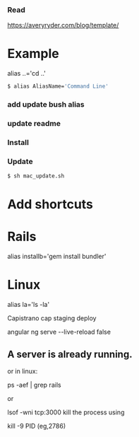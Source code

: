 ### Read

https://averyryder.com/blog/template/

# Example
alias ..='cd ..'


```bash
$ alias AliasName='Command Line'
```

### add update bush alias
### update readme

### Install

### Update
```bash
$ sh mac_update.sh
```


Add shortcuts
============================

# Rails 
alias installb='gem install bundler'


# Linux
alias la='ls -la'


Capistrano
cap staging deploy


angular
ng serve --live-reload false



## A server is already running.

or in linux:

ps -aef | grep rails

or

lsof -wni tcp:3000
kill the process using

kill -9 PID (eg,2786)

